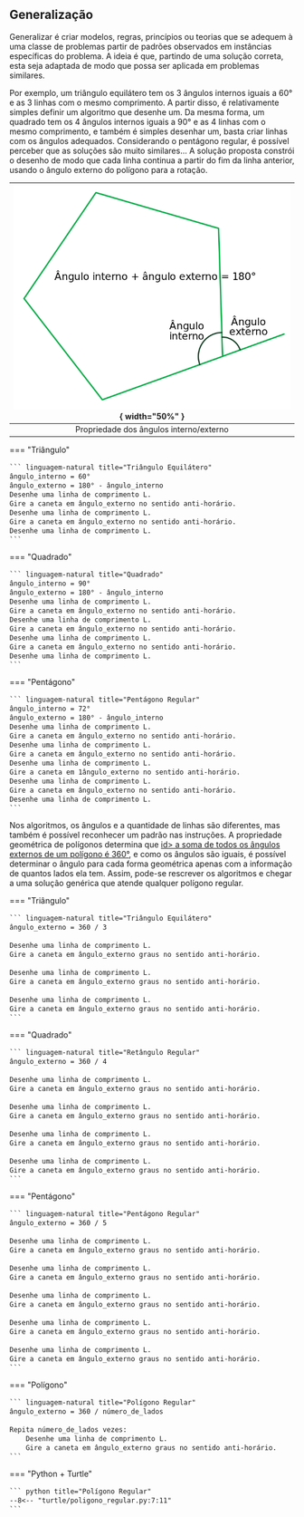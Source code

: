 ## Generalização

Generalizar é criar modelos, regras, princípios ou teorias que se adequem à uma classe de problemas partir de padrões observados em instâncias específicas do problema. A ideia é que, partindo de uma solução correta, esta seja adaptada de modo que possa ser aplicada em problemas similares.

Por exemplo, um triângulo equilátero tem os 3 ângulos internos iguais a 60° e as 3 linhas com o mesmo comprimento. A partir disso, é relativamente simples definir um algoritmo que desenhe um. Da mesma forma, um quadrado tem os 4 ângulos internos iguais a 90° e as 4 linhas com o mesmo comprimento, e também é simples desenhar um, basta criar linhas com os ângulos adequados. Considerando o pentágono regular, é possível perceber que as soluções são muito similares... A solução proposta constrói o desenho de modo que cada linha continua a partir do fim da linha anterior, usando o ângulo externo do polígono para a rotação.

![Ângulos interno/externo](/img/AnguloExterno.png "Ângulos interno/externo"){ width="50%" } |
:------:|
Propriedade dos ângulos interno/externo |

=== "Triângulo"

    ``` linguagem-natural title="Triângulo Equilátero"
    ângulo_interno = 60°
    ângulo_externo = 180° - ângulo_interno
    Desenhe uma linha de comprimento L.
    Gire a caneta em ângulo_externo no sentido anti-horário.
    Desenhe uma linha de comprimento L.
    Gire a caneta em ângulo_externo no sentido anti-horário.
    Desenhe uma linha de comprimento L.
    ```

=== "Quadrado"

    ``` linguagem-natural title="Quadrado"
    ângulo_interno = 90°
    ângulo_externo = 180° - ângulo_interno
    Desenhe uma linha de comprimento L.
    Gire a caneta em ângulo_externo no sentido anti-horário.
    Desenhe uma linha de comprimento L.
    Gire a caneta em ângulo_externo no sentido anti-horário.
    Desenhe uma linha de comprimento L.
    Gire a caneta em ângulo_externo no sentido anti-horário.
    Desenhe uma linha de comprimento L.
    ```

=== "Pentágono"

    ``` linguagem-natural title="Pentágono Regular"
    ângulo_interno = 72°
    ângulo_externo = 180° - ângulo_interno
    Desenhe uma linha de comprimento L.
    Gire a caneta em ângulo_externo no sentido anti-horário.
    Desenhe uma linha de comprimento L.
    Gire a caneta em ângulo_externo no sentido anti-horário.
    Desenhe uma linha de comprimento L.
    Gire a caneta em 1ângulo_externo no sentido anti-horário.
    Desenhe uma linha de comprimento L.
    Gire a caneta em ângulo_externo no sentido anti-horário.
    Desenhe uma linha de comprimento L.
    ```

Nos algoritmos, os ângulos e a quantidade de linhas são diferentes, mas também é possível reconhecer um padrão nas instruções. A propriedade geométrica de polígonos determina que [id> a soma de todos os ângulos externos de um polígono é 360°](https://pt.wikipedia.org/wiki/%C3%82ngulos_internos_e_externos#Propriedades), e como os ângulos são iguais, é possível determinar o ângulo para cada forma geométrica apenas com a informação de quantos lados ela tem. Assim, pode-se rescrever os algoritmos e chegar a uma solução genérica que atende qualquer polígono regular.

=== "Triângulo"

    ``` linguagem-natural title="Triângulo Equilátero"
    ângulo_externo = 360 / 3

    Desenhe uma linha de comprimento L.
    Gire a caneta em ângulo_externo graus no sentido anti-horário.

    Desenhe uma linha de comprimento L.
    Gire a caneta em ângulo_externo graus no sentido anti-horário.

    Desenhe uma linha de comprimento L.
    Gire a caneta em ângulo_externo graus no sentido anti-horário.
    ```

=== "Quadrado"

    ``` linguagem-natural title="Retângulo Regular"
    ângulo_externo = 360 / 4

    Desenhe uma linha de comprimento L.
    Gire a caneta em ângulo_externo graus no sentido anti-horário.

    Desenhe uma linha de comprimento L.
    Gire a caneta em ângulo_externo graus no sentido anti-horário.

    Desenhe uma linha de comprimento L.
    Gire a caneta em ângulo_externo graus no sentido anti-horário.

    Desenhe uma linha de comprimento L.
    Gire a caneta em ângulo_externo graus no sentido anti-horário.
    ```

=== "Pentágono"

    ``` linguagem-natural title="Pentágono Regular"
    ângulo_externo = 360 / 5

    Desenhe uma linha de comprimento L.
    Gire a caneta em ângulo_externo graus no sentido anti-horário.

    Desenhe uma linha de comprimento L.
    Gire a caneta em ângulo_externo graus no sentido anti-horário.

    Desenhe uma linha de comprimento L.
    Gire a caneta em ângulo_externo graus no sentido anti-horário.

    Desenhe uma linha de comprimento L.
    Gire a caneta em ângulo_externo graus no sentido anti-horário.

    Desenhe uma linha de comprimento L.
    Gire a caneta em ângulo_externo graus no sentido anti-horário.
    ```

=== "Polígono"

    ``` linguagem-natural title="Polígono Regular"
    ângulo_externo = 360 / número_de_lados

    Repita número_de_lados vezes:
        Desenhe uma linha de comprimento L.
        Gire a caneta em ângulo_externo graus no sentido anti-horário.
    ```

=== "Python + Turtle"

    ``` python title="Polígono Regular"
    --8<-- "turtle/poligono_regular.py:7:11"
    ```
